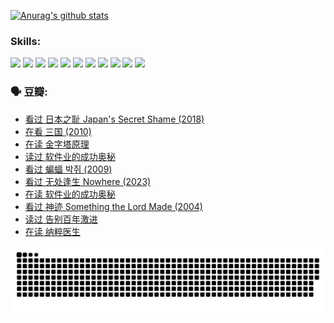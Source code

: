 
[![Anurag's github stats](https://github-readme-stats.vercel.app/api?username=w940853815)](https://github.com/anuraghazra/github-readme-stats)

### Skills:

<code><img height="32" src="https://cdn.jsdelivr.net/npm/simple-icons@v5/icons/python.svg"></code>
<code><img height="32" src="https://cdn.jsdelivr.net/npm/simple-icons@v5/icons/javascript.svg"></code>
<code><img height="32" src="https://cdn.jsdelivr.net/npm/simple-icons@v5/icons/django.svg"></code>
<code><img height="32" src="https://cdn.jsdelivr.net/npm/simple-icons@v5/icons/flask.svg"></code>
<code><img height="32" src="https://cdn.jsdelivr.net/npm/simple-icons@v5/icons/vuetify.svg"></code>
<code><img height="32" src="https://cdn.jsdelivr.net/npm/simple-icons@v5/icons/git.svg"></code>
<code><img height="32" src="https://cdn.jsdelivr.net/npm/simple-icons@v5/icons/docker.svg"></code>
<code><img height="32" src="https://cdn.jsdelivr.net/npm/simple-icons@v5/icons/postgresql.svg"></code>
<code><img height="32" src="https://cdn.jsdelivr.net/npm/simple-icons@v5/icons/elasticsearch.svg"></code>
<code><img height="32" src="https://cdn.jsdelivr.net/npm/simple-icons@v5/icons/macos.svg"></code>
<code><img height="32" src="https://cdn.jsdelivr.net/npm/simple-icons@v5/icons/linux.svg"></code>

### 🗣 豆瓣:

<!-- DOUBAN-ACTIVITIES:START -->
- [看过 日本之耻 Japan's Secret Shame‎ (2018)](https://www.douban.com/people/136069238/status/4431579101/?_i=00683997)
- [在看 三国‎ (2010)](https://www.douban.com/people/136069238/status/4430559482/?_i=00683997)
- [在读 金字塔原理](https://www.douban.com/people/136069238/status/4424812753/?_i=00683997)
- [读过 软件业的成功奥秘](https://www.douban.com/people/136069238/status/4424809958/?_i=00683997)
- [看过 蝙蝠 박쥐‎ (2009)](https://www.douban.com/people/136069238/status/4422787315/?_i=00683997)
- [看过 无处逢生 Nowhere‎ (2023)](https://www.douban.com/people/136069238/status/4416454713/?_i=00683997)
- [在读 软件业的成功奥秘](https://www.douban.com/people/136069238/status/4414815312/?_i=00683997)
- [看过 神迹 Something the Lord Made‎ (2004)](https://www.douban.com/people/136069238/status/4409691983/?_i=00683997)
- [读过 告别百年激进](https://www.douban.com/people/136069238/status/4406414036/?_i=00683997)
- [在读 纳粹医生](https://www.douban.com/people/136069238/status/4406413750/?_i=00683997)
<!-- DOUBAN-ACTIVITIES:END -->


![Snake animation](https://raw.githubusercontent.com/w940853815/w940853815/output/github-contribution-grid-snake.svg)

<!--
**w940853815/w940853815** is a ✨ _special_ ✨ repository because its `README.md` (this file) appears on your GitHub profile.

Here are some ideas to get you started:

- 🔭 I’m currently working on ...
- 🌱 I’m currently learning ...
- 👯 I’m looking to collaborate on ...
- 🤔 I’m looking for help with ...
- 💬 Ask me about ...
- 📫 How to reach me: ...
- 😄 Pronouns: ...
- ⚡ Fun fact: ...
-->
